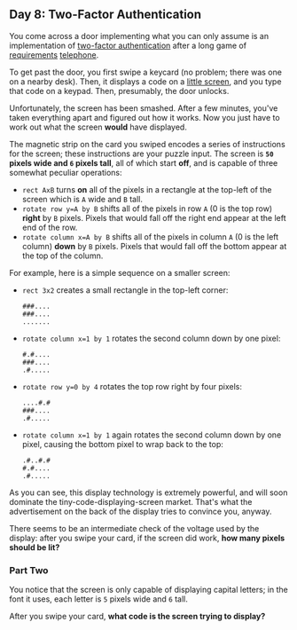 ## Day 8: Two-Factor Authentication

You come across a door implementing what you can only assume is an implementation of [two-factor authentication](https://en.wikipedia.org/wiki/Multi-factor_authentication) after a long game of [requirements](https://en.wikipedia.org/wiki/Requirement) [telephone](https://en.wikipedia.org/wiki/Chinese_whispers).

To get past the door, you first swipe a keycard (no problem; there was one on a nearby desk). Then, it displays a code on a [little screen](https://www.google.com/search?q=tiny+lcd&tbm=isch), and you type that code on a keypad. Then, presumably, the door unlocks.

Unfortunately, the screen has been <span title="BUT BY WHOM?!">smashed</span>. After a few minutes, you've taken everything apart and figured out how it works. Now you just have to work out what the screen **would** have displayed.

The magnetic strip on the card you swiped encodes a series of instructions for the screen; these instructions are your puzzle input. The screen is **`50` pixels wide and `6` pixels tall**, all of which start **off**, and is capable of three somewhat peculiar operations:

*   `rect AxB` turns **on** all of the pixels in a rectangle at the top-left of the screen which is `A` wide and `B` tall.
*   `rotate row y=A by B` shifts all of the pixels in row `A` (0 is the top row) **right** by `B` pixels. Pixels that would fall off the right end appear at the left end of the row.
*   `rotate column x=A by B` shifts all of the pixels in column `A` (0 is the left column) **down** by `B` pixels. Pixels that would fall off the bottom appear at the top of the column.

For example, here is a simple sequence on a smaller screen:

*   `rect 3x2` creates a small rectangle in the top-left corner:

    ```
    ###....
    ###....
    .......
    ```

*   `rotate column x=1 by 1` rotates the second column down by one pixel:

    ```
    #.#....
    ###....
    .#.....
    ```

*   `rotate row y=0 by 4` rotates the top row right by four pixels:

    ```
    ....#.#
    ###....
    .#.....
    ```

*   `rotate column x=1 by 1` again rotates the second column down by one pixel, causing the bottom pixel to wrap back to the top:

    ```
    .#..#.#
    #.#....
    .#.....
    ```

As you can see, this display technology is extremely powerful, and will soon dominate the tiny-code-displaying-screen market. That's what the advertisement on the back of the display tries to convince you, anyway.

There seems to be an intermediate check of the voltage used by the display: after you swipe your card, if the screen did work, **how many pixels should be lit?**



### Part Two

You notice that the screen is only capable of displaying capital letters; in the font it uses, each letter is `5` pixels wide and `6` tall.

After you swipe your card, **what code is the screen trying to display?**
